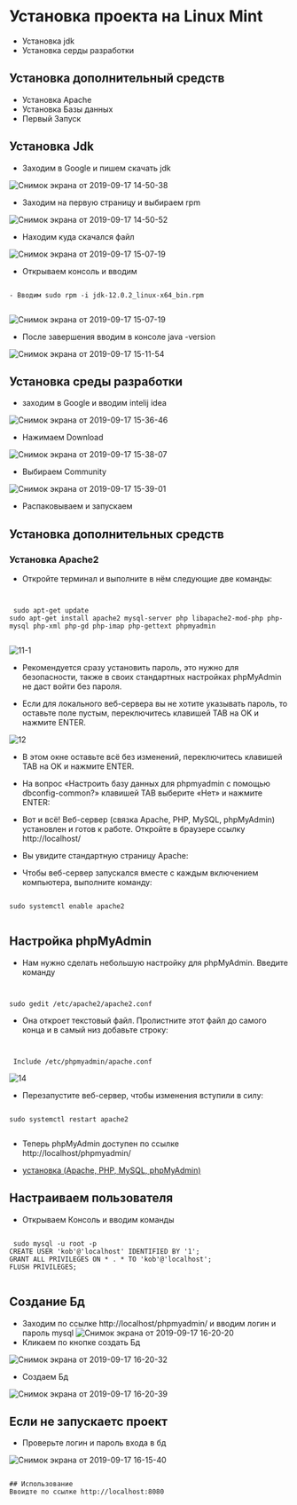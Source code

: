 # Установка проекта  на Linux Mint
- Установка jdk
- Установка серды разработки
## Установка дополнительный средств
- Установка  Apache
- Установка Базы данных
- Первый Запуск

## Установка  Jdk
- Заходим в Google и пишем скачать jdk 


![Снимок экрана от 2019-09-17 14-50-38](https://user-images.githubusercontent.com/37213273/65039756-a7160400-d95b-11e9-9361-391ea8bdc5ea.png)
- Заходим на первую страницу и выбираем rpm


![Снимок экрана от 2019-09-17 14-50-52](https://user-images.githubusercontent.com/37213273/65040272-a92c9280-d95c-11e9-9ce2-fdbadc81ed58.png)

- Находим куда скачался файл

![Снимок экрана от 2019-09-17 15-07-19](https://user-images.githubusercontent.com/37213273/65040437-13453780-d95d-11e9-9c29-9e24bb435adc.png)

- Открываем консоль и вводим

```

- Вводим sudo rpm -i jdk-12.0.2_linux-x64_bin.rpm 


```


![Снимок экрана от 2019-09-17 15-07-19](https://user-images.githubusercontent.com/37213273/65040512-396ad780-d95d-11e9-8714-aa72411a9608.png)

- После завершения вводим в консоле java -version

![Снимок экрана от 2019-09-17 15-11-54](https://user-images.githubusercontent.com/37213273/65040717-b26a2f00-d95d-11e9-963b-a8100c6fbed3.png)


## Установка среды разработки

- заходим в Google и вводим intelij idea

![Снимок экрана от 2019-09-17 15-36-46](https://user-images.githubusercontent.com/37213273/65042468-8f417e80-d961-11e9-81e3-40b73d34c499.png)

- Нажимаем Download

![Снимок экрана от 2019-09-17 15-38-07](https://user-images.githubusercontent.com/37213273/65042496-9c5e6d80-d961-11e9-9ad2-39bf2342dcdb.png)

- Выбираем Community


![Снимок экрана от 2019-09-17 15-39-01](https://user-images.githubusercontent.com/37213273/65042509-a54f3f00-d961-11e9-80cd-0af0a4269d8e.png)

- Распаковываем и запускаем

## Установка дополнительных средств


### Установка Apache2


- Откройте терминал и выполните в нём следующие две команды:


```


 sudo apt-get update
sudo apt-get install apache2 mysql-server php libapache2-mod-php php-mysql php-xml php-gd php-imap php-gettext phpmyadmin


```


![11-1](https://user-images.githubusercontent.com/37213273/65042847-68377c80-d962-11e9-944f-4b7846c96292.jpg)

- Рекомендуется сразу установить пароль, это нужно для безопасности, также в своих стандартных настройках phpMyAdmin не даст войти без пароля.

- Если для локального веб-сервера вы не хотите указывать пароль, то оставьте поле пустым, переключитесь клавишей TAB на OK и нажмите ENTER.

![12](https://user-images.githubusercontent.com/37213273/65042885-856c4b00-d962-11e9-8470-5e11292e3ad1.jpg)

- В этом окне оставьте всё без изменений, переключитесь клавишей TAB на OK и нажмите ENTER.

- На вопрос «Настроить базу данных для phpmyadmin с помощью dbconfig-common?» клавишей TAB выберите «Нет» и нажмите ENTER:

- Вот и всё! Веб-сервер (связка Apache, PHP, MySQL, phpMyAdmin) установлен и готов к работе. Откройте в браузере ссылку http://localhost/

- Вы увидите стандартную страницу Apache:

- Чтобы веб-сервер запускался вместе с каждым включением компьютера, выполните команду:

```

sudo systemctl enable apache2


```


## Настройка phpMyAdmin


- Нам нужно сделать небольшую настройку для phpMyAdmin. Введите команду



```


sudo gedit /etc/apache2/apache2.conf

```

- Она откроет текстовый файл. Пролистните этот файл до самого конца и в самый низ добавьте строку:

```


 Include /etc/phpmyadmin/apache.conf

```


![14](https://user-images.githubusercontent.com/37213273/65043045-d7ad6c00-d962-11e9-8dbf-7036b8b6aed6.jpg)

- Перезапустите веб-сервер, чтобы изменения вступили в силу:

```

sudo systemctl restart apache2


```
- Теперь phpMyAdmin доступен по ссылке http://localhost/phpmyadmin/




- [установка (Apache, PHP, MySQL, phpMyAdmin) ](https://zalinux.ru/?p=1142)



## Настраиваем пользователя 
- Открываем Консоль и вводим команды

```

 sudo mysql -u root -p
CREATE USER 'kob'@'localhost' IDENTIFIED BY '1';
GRANT ALL PRIVILEGES ON * . * TO 'kob'@'localhost';
FLUSH PRIVILEGES;


```



## Создание Бд

- Заходим по ссылке http://localhost/phpmyadmin/  и вводим логин и пароль mysql 
![Снимок экрана от 2019-09-17 16-20-20](https://user-images.githubusercontent.com/37213273/65045349-4a204b00-d967-11e9-844d-d439e09df43a.png)
- Кликаем по кнопке создать Бд

![Снимок экрана от 2019-09-17 16-20-32](https://user-images.githubusercontent.com/37213273/65045765-1265d300-d968-11e9-9a59-2a92e9ad6103.png)

- Создаем Бд

![Снимок экрана от 2019-09-17 16-20-39](https://user-images.githubusercontent.com/37213273/65045838-30333800-d968-11e9-9987-8e7f09ff6a11.png)

## Если не запускаетс проект
- Проверьте логин и пароль входа в бд

![Снимок экрана от 2019-09-17 16-15-40](https://user-images.githubusercontent.com/37213273/65045122-ea29a480-d966-11e9-9907-e7f77edc05c4.png)



```

## Использование 
Ввоидте по ссылке http://localhost:8080


```
